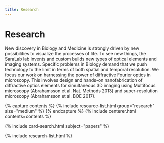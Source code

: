 ```yaml
---
title: Research
---
```


# <i class="fas fa-microscope"></i>Research
New discovery in Biology and Medicine is strongly driven by new possibilities to visualize the processes of life. To see new things, the SaraLab lab invents and custom builds new types of optical elements and imaging systems. Specific problems in Biology demand that we push technology to the limit in terms of both spatial and temporal resolution. We focus our work on harnessing the power of diffractive Fourier optics in microscopy. This involves design and hands-on nanofabrication of diffractive optics elements for simultaneous 3D imaging using Multifocus microscopy (Abrahamsson et al. Nat. Methods 2013) and super-resolution microscopy (Abrahamsson et al. BOE 2017).

{% capture contents %}
{% include resource-list.html group="research" size="medium" %}
{% endcapture %}
{% include centerer.html contents=contents %}
<!-- section break -->

{% include card-search.html subject="papers" %}

{% include research-list.html %}
